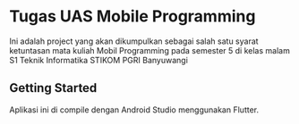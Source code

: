 # Tugas UAS Mobile Programming

Ini adalah project yang akan dikumpulkan sebagai salah satu syarat ketuntasan mata kuliah Mobil Programming pada semester 5 di kelas malam S1 Teknik Informatika STIKOM PGRI Banyuwangi

## Getting Started

Aplikasi ini di compile dengan Android Studio menggunakan Flutter.
